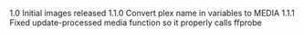 1.0 Initial images released
1.1.0 Convert plex name in variables to MEDIA
1.1.1 Fixed update-processed media function so it properly calls ffprobe